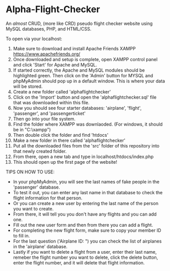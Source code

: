 # Alpha-Flight-Checker
An <i>almost</i> CRUD, (more like CRD) pseudo flight checker website using MySQL databases, PHP, and HTML/CSS.

To open via your localhost:

1. Make sure to download and install Apache Friends XAMPP https://www.apachefriends.org/
2. Once downloaded and setup is complete, open XAMPP control panel and click 'Start' for Apache and MySQL.
3. If started correctly, the Apache and MySQL modules should be highlighted green. Then click on the 'Admin' button for MYSQL and phpMyAdmin should pop up in a default window. This is where your data will be stored.
4. Create a new folder called 'alphaflightchecker'
5. Click on the 'Import' button and open the 'alphaflightchecker.sql' file that was downloaded within this file.
6. Now you should see four starter databases: 'airplane', 'flight', 'passenger', and 'passengerticket'
7. Then go into your file system.
8. Find the folder where XAMPP was downlaoded. (For windows, it should be in "C:\xampp")
9. Then double click the folder and find 'htdocs'
10. Make a new folder in there called 'alphaflightchecker'
11. Put all the downloaded files from the 'src' folder of this repository into that newly created folder.
12. From there, open a new tab and type in localhost/htdocs/index.php
13. This should open up the first page of the website!




           
					 	
TIPS ON HOW TO USE:
- In your phpMyAdmin, you will see the last names of fake people in the 'passenger' database.
- To test it out, you can enter any last name in that database to check the flight information for that person.
- Or you can create a new user by entering the last name of the person you want to create.
- From there, it will tell you you don't have any flights and you can add one.
- Fill out the new user form and then from there you can add a flight.
- For completing the new flight form, make sure to copy your member ID to fill in.
- For the last question ('Airplane ID: ") you can check the list of airplanes in the 'airplane' database.
- Lastly if you want to delete a flight from a user, enter their last name, remeber the flight number you want to delete, click the delete button, enter the flight number, and it will delete that flight information.
